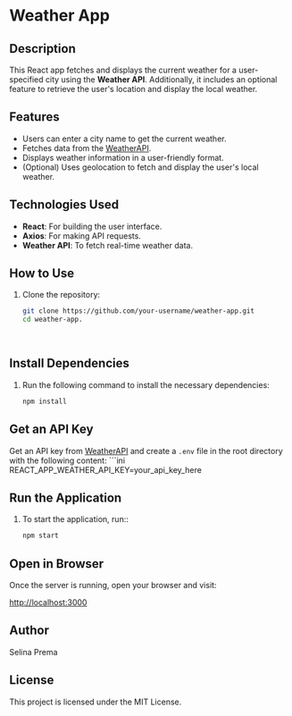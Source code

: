 # Weather App

## Description
This React app fetches and displays the current weather for a user-specified city using the **Weather API**. Additionally, it includes an optional feature to retrieve the user's location and display the local weather.

## Features
- Users can enter a city name to get the current weather.
- Fetches data from the [WeatherAPI](https://www.weatherapi.com/).
- Displays weather information in a user-friendly format.
- (Optional) Uses geolocation to fetch and display the user's local weather.

## Technologies Used
- **React**: For building the user interface.
- **Axios**: For making API requests.
- **Weather API**: To fetch real-time weather data.

## How to Use
1. Clone the repository:
   ```bash
   git clone https://github.com/your-username/weather-app.git
   cd weather-app.

  
## Install Dependencies
1. Run the following command to install the necessary dependencies:
    ```bash
    npm install

## Get an API Key
Get an API key from [WeatherAPI](https://www.weatherapi.com/) and create a `.env` file in the root directory with the following content:
    ```ini
      REACT_APP_WEATHER_API_KEY=your_api_key_here

## Run the Application
1. To start the application, run::
    ```bash
    npm start

## Open in Browser
Once the server is running, open your browser and visit:

[http://localhost:3000](http://localhost:3000)

## Author
Selina Prema

## License
This project is licensed under the MIT License.



